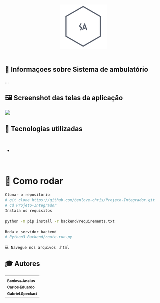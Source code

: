 <h3 align="center">
    <img src="Frontend/img/logo.png" width="150px"> 
    <br><br>
</h3>


## 🔖 Informaçoes sobre Sistema de ambulatório <br/>

...<br>

## 🖼 Screenshot das telas da aplicação <br/>

<img src="assets/ img.png">
<br/>

## 🚀 Tecnologias utilizadas <br/>
<br/>

- 
<br/>


 # 👷 Como rodar

```bash
Clonar o repositório
# git clone https://github.com/benlove-chris/Projeto-Integrador.git
# cd Projeto-Integrador
Instala os requisitos

python -m pip install -r backend/requirements.txt

Roda o servidor backend
# Python3 Backend/route-run.py

💻 Navegue nos arquivos .html

```


## :mortar_board: Autores

<table align="center">
    <tr>
        <td>
            <a href="https://github.com/benlove-chris">
                <sub><b>Benlove Anelus</b></sub>
            </a>
          <br><a href="https://github.com/carlos-landeira">
                <sub><b>Carlos Eduardo</b></sub>
            </a>
          <br><a href="https://github.com/GabrielSpeckart">
                <sub><b>Gabriel Speckart</b></sub>
            </a>
        </td>    
    </tr>
</table>

</html>





